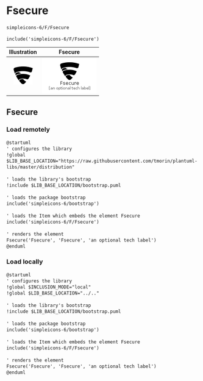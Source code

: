 # Fsecure


```text
simpleicons-6/F/Fsecure
```

```text
include('simpleicons-6/F/Fsecure')
```



| Illustration | Fsecure |
| :---: | :---: |
| ![illustration for Illustration](../../simpleicons-6/F/Fsecure.png) | ![illustration for Fsecure](../../simpleicons-6/F/Fsecure.Local.png) |




## Fsecure

### Load remotely
```plantuml
@startuml
' configures the library
!global $LIB_BASE_LOCATION="https://raw.githubusercontent.com/tmorin/plantuml-libs/master/distribution"

' loads the library's bootstrap
!include $LIB_BASE_LOCATION/bootstrap.puml

' loads the package bootstrap
include('simpleicons-6/bootstrap')

' loads the Item which embeds the element Fsecure
include('simpleicons-6/F/Fsecure')

' renders the element
Fsecure('Fsecure', 'Fsecure', 'an optional tech label')
@enduml
```

### Load locally
```plantuml
@startuml
' configures the library
!global $INCLUSION_MODE="local"
!global $LIB_BASE_LOCATION="../.."

' loads the library's bootstrap
!include $LIB_BASE_LOCATION/bootstrap.puml

' loads the package bootstrap
include('simpleicons-6/bootstrap')

' loads the Item which embeds the element Fsecure
include('simpleicons-6/F/Fsecure')

' renders the element
Fsecure('Fsecure', 'Fsecure', 'an optional tech label')
@enduml
```

